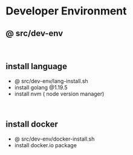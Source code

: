 # Developer Environment

## @ src/dev-env

<br>


## install language
- @ src/dev-env/lang-install.sh
- install golang @1.19.5
- install nvm ( node version manager)



<br>


## install docker 
- @ src/dev-env/docker-install.sh
- install docker.io package

